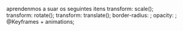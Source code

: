 aprendenmos a suar os seguintes itens 
transform: scale();   
transform: rotate();
transform: translate();
border-radius: ;
opacity: ;
@Keyframes + animations;